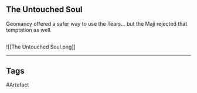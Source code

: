 ## The Untouched Soul
Geomancy offered a safer way to use the Tears...
but the Maji rejected that temptation as well.
## 
![[The Untouched Soul.png]]

---
## Tags
#Artefact